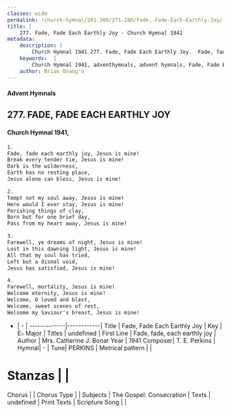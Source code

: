 ```yaml
---
classes: wide
permalink: /church-hymnal/201-300/271-280/Fade,-Fade-Each-Earthly-Joy/
title: |
    277. Fade, Fade Each Earthly Joy - Church Hymnal 1941
metadata:
    description: |
        Church Hymnal 1941 277. Fade, Fade Each Earthly Joy.  Fade, fade each earthly joy, Jesus is mine!  Break every tender tie, Jesus is mine!  Dark is the wilderness,  Earth has no resting place,  Jesus alone can bless, Jesus is mine! 
    keywords:  |
        Church Hymnal 1941, adventhymnals, advent hymnals, Fade, Fade Each Earthly Joy, Fade, fade, each earthly joy. 
    author: Brian Onang'o
---
```


#### Advent Hymnals
## 277. FADE, FADE EACH EARTHLY JOY
####  Church Hymnal 1941,

```txt
1.
Fade, fade each earthly joy, Jesus is mine! 
Break every tender tie, Jesus is mine! 
Dark is the wilderness, 
Earth has no resting place, 
Jesus alone can bless, Jesus is mine! 

2.
Tempt not my soul away, Jesus is mine! 
Here would I ever stay, Jesus is mine! 
Perishing things of clay, 
Born but for one brief day, 
Pass from my heart away, Jesus is mine! 

3.
Farewell, ye dreams of night, Jesus is mine! 
Lost in this dawning light, Jesus is mine! 
All that my soul has tried, 
Left but a dismal void, 
Jesus has satisfied, Jesus is mine! 

4.
Farewell, mortality, Jesus is mine! 
Welcome eternity, Jesus is mine! 
Welcome, O loved and blest, 
Welcome, sweet scenes of rest, 
Welsome my Saviour's breast, Jesus is mine!

```

- |   -  |
-------------|------------|
Title | Fade, Fade Each Earthly Joy |
Key | E♭ Major |
Titles | undefined |
First Line | Fade, fade, each earthly joy |
Author | Mrs. Catherine J. Bonar
Year | 1941
Composer| T. E. Perkins |
Hymnal|  - |
Tune| PERKINS |
Metrical pattern | |
# Stanzas |  |
Chorus |  |
Chorus Type |  |
Subjects | The Gospel: Consecration |
Texts | undefined |
Print Texts | 
Scripture Song |  |
    
